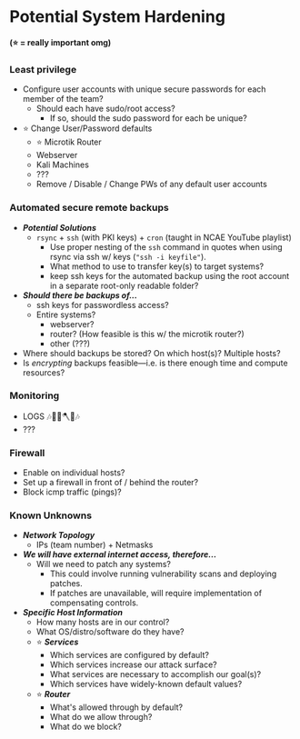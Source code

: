 
# Potential System Hardening
**(⭐ = really important omg)**

### Least privilege
- Configure user accounts with unique secure passwords for each member of the team?
	- Should each have sudo/root access?
		- If so, should the sudo password for each be unique?
- ⭐ Change User/Password defaults
	- ⭐ Microtik Router
	- Webserver
	- Kali Machines
	- ???
	- Remove / Disable / Change PWs of any default user accounts

### Automated secure remote backups
- ***Potential Solutions***
	- `rsync` + `ssh` (with PKI keys) + `cron` (taught in NCAE YouTube playlist)
		- Use proper nesting of the `ssh` command in quotes when using rsync via ssh w/ keys (`"ssh -i keyfile"`).
		- What method to use to transfer key(s) to target systems?
		- keep ssh keys for the automated backup using the root account in a separate root-only readable folder?
- ***Should there be backups of...***
	- ssh keys for passwordless access?
	- Entire systems?
		- webserver?
		- router? (How feasible is this w/ the microtik router?)
		- other (???)
- Where should backups be stored? On which host(s)? Multiple hosts?
- Is *encrypting* backups feasible—i.e. is there enough time and compute resources?

### Monitoring
- LOGS 🎶🎸🌲🪓🎸🎶
- ???

### Firewall
- Enable on individual hosts?
- Set up a firewall in front of / behind the router?
- Block icmp traffic (pings)?

### Known Unknowns
- ***Network Topology***
	- IPs (team number) + Netmasks
- ***We will have external internet access, therefore...***
	- Will we need to patch any systems?
		- This could involve running vulnerability scans and deploying patches.
		- If patches are unavailable, will require implementation of compensating controls.
- ***Specific Host Information***
	- How many hosts are in our control?
	- What OS/distro/software do they have?
	- ⭐ ***Services***
		- Which services are configured by default?
		- Which services increase our attack surface?
		- What services are necessary to accomplish our goal(s)?
		- Which services have widely-known default values?
	- ⭐ ***Router***
		- What's allowed through by default?
		- What do we allow through?
		- What do we block?